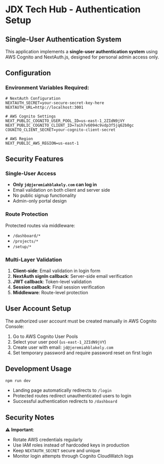 # JDX Tech Hub - Authentication Setup

## Single-User Authentication System

This application implements a **single-user authentication system** using AWS Cognito and NextAuth.js, designed for personal admin access only.

## Configuration

### Environment Variables Required:

```env
# NextAuth Configuration
NEXTAUTH_SECRET=your-secure-secret-key-here
NEXTAUTH_URL=http://localhost:3001

# AWS Cognito Settings
NEXT_PUBLIC_COGNITO_USER_POOL_ID=us-east-1_2ZIdN9jVY
NEXT_PUBLIC_COGNITO_CLIENT_ID=7aih7v6094c9vdp3f5jq62b0gc
COGNITO_CLIENT_SECRET=your-cognito-client-secret

# AWS Region
NEXT_PUBLIC_AWS_REGION=us-east-1
```

## Security Features

### Single-User Access
- **Only `jd@jeremiahblakely.com` can log in**
- Email validation on both client and server side
- No public signup functionality
- Admin-only portal design

### Route Protection
Protected routes via middleware:
- `/dashboard/*`
- `/projects/*` 
- `/setup/*`

### Multi-Layer Validation
1. **Client-side**: Email validation in login form
2. **NextAuth signIn callback**: Server-side email verification
3. **JWT callback**: Token-level validation
4. **Session callback**: Final session verification
5. **Middleware**: Route-level protection

## User Account Setup

The authorized user account must be created manually in AWS Cognito Console:

1. Go to AWS Cognito User Pools
2. Select your user pool (`us-east-1_2ZIdN9jVY`)
3. Create user with email: `jd@jeremiahblakely.com`
4. Set temporary password and require password reset on first login

## Development Usage

```bash
npm run dev
```

- Landing page automatically redirects to `/login`
- Protected routes redirect unauthenticated users to login
- Successful authentication redirects to `/dashboard`

## Security Notes

⚠️ **Important**: 
- Rotate AWS credentials regularly
- Use IAM roles instead of hardcoded keys in production
- Keep `NEXTAUTH_SECRET` secure and unique
- Monitor login attempts through Cognito CloudWatch logs